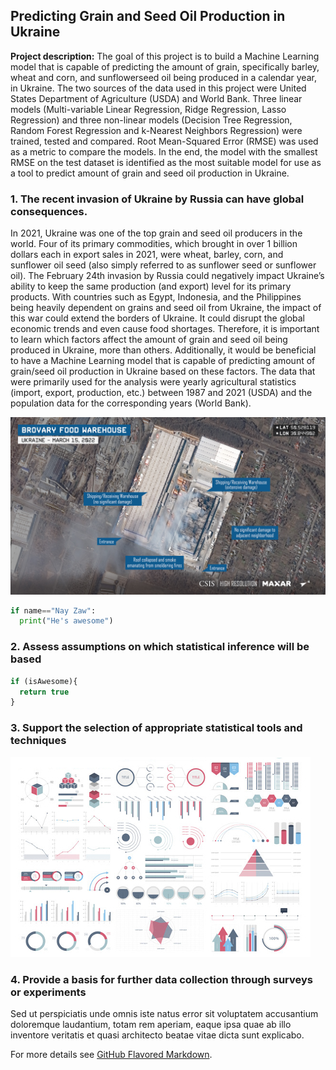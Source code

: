 ## Predicting Grain and Seed Oil Production in Ukraine

**Project description:** The goal of this project is to build a Machine Learning model that is capable of predicting the amount of grain, specifically barley, wheat and corn, and sunflowerseed oil being produced in a calendar year, in Ukraine. The two sources of the data used in this project were United States Department of Agriculture (USDA) and World Bank. Three linear models (Multi-variable Linear Regression, Ridge Regression, Lasso Regression) and three non-linear models (Decision Tree Regression, Random Forest Regression and k-Nearest Neighbors Regression) were trained, tested and compared. Root Mean-Squared Error (RMSE) was used as a metric to compare the models. In the end, the model with the smallest RMSE on the test dataset is identified as the most suitable model for use as a tool to predict amount of grain and seed oil production in Ukraine.

### 1. The recent invasion of Ukraine by Russia can have global consequences.
In 2021, Ukraine was one of the top grain and seed oil producers in the world. Four of its primary commodities, which brought in over 1 billion dollars each in export sales in 2021, were wheat, barley, corn, and sunflower oil seed (also simply referred to as sunflower seed or sunflower oil). The February 24th invasion by Russia could negatively impact Ukraine’s ability to keep the same production (and export) level for its
primary products. With countries such as Egypt, Indonesia, and the Philippines being heavily dependent on grains and seed oil from Ukraine, the impact of this war could extend the borders of Ukraine. It could disrupt the global economic trends and even cause food shortages. Therefore, it is important to learn which factors affect the amount of grain and seed oil being produced in Ukraine, more than others. Additionally, it would be beneficial to have a Machine Learning model that is capable of predicting amount of grain/seed oil production in Ukraine based on these factors. The data that were primarily used for the analysis were yearly agricultural statistics (import, export, production, etc.) between 1987 and 2021 (USDA) and the population data for the corresponding years (World Bank).

<img src="images/csis_russia_damages_ukraine_food_warehouse.jpeg?raw=true"/>

```python
if name=="Nay Zaw":
  print("He's awesome")
```

### 2. Assess assumptions on which statistical inference will be based

```javascript
if (isAwesome){
  return true
}
```

### 3. Support the selection of appropriate statistical tools and techniques

<img src="images/dummy_thumbnail.jpg?raw=true"/>

### 4. Provide a basis for further data collection through surveys or experiments

Sed ut perspiciatis unde omnis iste natus error sit voluptatem accusantium doloremque laudantium, totam rem aperiam, eaque ipsa quae ab illo inventore veritatis et quasi architecto beatae vitae dicta sunt explicabo. 

For more details see [GitHub Flavored Markdown](https://guides.github.com/features/mastering-markdown/).
